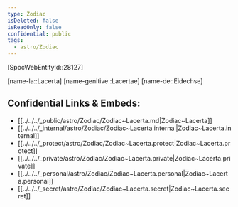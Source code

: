 ```yaml
---
type: Zodiac
isDeleted: false
isReadOnly: false
confidential: public
tags:
  - astro/Zodiac
---
```


[SpocWebEntityId::28127]



[name-la::Lacerta]
[name-genitive::Lacertae]
[name-de::Eidechse]


## Confidential Links & Embeds: 
- [[../../../_public/astro/Zodiac/Zodiac~Lacerta.md|Zodiac~Lacerta]] 
- [[../../../_internal/astro/Zodiac/Zodiac~Lacerta.internal|Zodiac~Lacerta.internal]] 
- [[../../../_protect/astro/Zodiac/Zodiac~Lacerta.protect|Zodiac~Lacerta.protect]] 
- [[../../../_private/astro/Zodiac/Zodiac~Lacerta.private|Zodiac~Lacerta.private]] 
- [[../../../_personal/astro/Zodiac/Zodiac~Lacerta.personal|Zodiac~Lacerta.personal]] 
- [[../../../_secret/astro/Zodiac/Zodiac~Lacerta.secret|Zodiac~Lacerta.secret]] 
